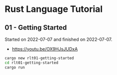 # Rust Language Tutorial

## 01 - Getting Started

Started on 2022-07-07 and finished on 2022-07-07.

- https://youtu.be/OX9HJsJUDxA

```bash
cargo new rlt01-getting-started
cd rlt01-getting-started
cargo run
```

